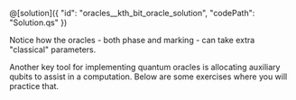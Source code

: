 @[solution]({
    "id": "oracles__kth_bit_oracle_solution",
    "codePath": "Solution.qs"
})

Notice how the oracles - both phase and marking - can take extra "classical" parameters.

Another key tool for implementing quantum oracles is allocating auxiliary qubits to assist in a computation.  Below are some exercises where you will practice that.
